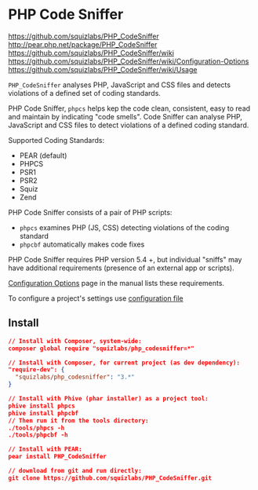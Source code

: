# PHP Code Sniffer


https://github.com/squizlabs/PHP_CodeSniffer
http://pear.php.net/package/PHP_CodeSniffer
https://github.com/squizlabs/PHP_CodeSniffer/wiki
https://github.com/squizlabs/PHP_CodeSniffer/wiki/Configuration-Options
https://github.com/squizlabs/PHP_CodeSniffer/wiki/Usage


`PHP_CodeSniffer` analyses PHP, JavaScript and CSS files and detects violations of a defined set of coding standards.

PHP Code Sniffer, `phpcs` helps kep the code clean, consistent, easy to read and maintain by indicating "code smells". Code Sniffer can analyse PHP, JavaScript and CSS files to detect violations of a defined coding standard.

Supported Coding Standards:
- PEAR (default)
- PHPCS
- PSR1
- PSR2
- Squiz
- Zend

PHP Code Sniffer consists of a pair of PHP scripts:
- `phpcs` examines PHP (JS, CSS) detecting violations of the coding standard
- `phpcbf` automatically makes code fixes

PHP Code Sniffer requires PHP version 5.4 +, but individual "sniffs" may have additional requirements (presence of an external app or scripts).

[Configuration Options](https://github.com/squizlabs/PHP_CodeSniffer/wiki/Configuration-Options) page in the manual lists these requirements.

To configure a project's settings use [configuration file](https://github.com/squizlabs/PHP_CodeSniffer/wiki/Advanced-Usage#using-a-default-configuration-file)






## Install

```json
// Install with Composer, system-wide:
composer global require "squizlabs/php_codesniffer=*"

// Install with Composer, for current project (as dev dependency):
"require-dev": {
  "squizlabs/php_codesniffer": "3.*"
}

// Install with Phive (phar installer) as a project tool:
phive install phpcs
phive install phpcbf
// Then run it from the tools directory:
./tools/phpcs -h
./tools/phpcbf -h

// Install with PEAR:
pear install PHP_CodeSniffer

// download from git and run directly:
git clone https://github.com/squizlabs/PHP_CodeSniffer.git
```
